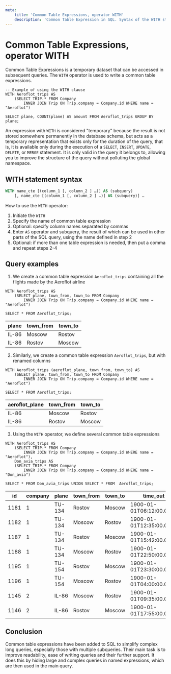 ```yaml
---
meta:
    title: 'Common Table Expressions, operator WITH'
    description: 'Common Table Expression in SQL. Syntax of the WITH statement and examples of its use.'
---
```


# Common Table Expressions, operator WITH

Common Table Expressions is a temporary dataset that can be accessed in subsequent queries.
The `WITH` operator is used to write a common table expressions.

```sql-Trip-executable
-- Example of using the WITH clause
WITH Aeroflot_trips AS
    (SELECT TRIP.* FROM Company
        INNER JOIN Trip ON Trip.company = Company.id WHERE name = "Aeroflot")

SELECT plane, COUNT(plane) AS amount FROM Aeroflot_trips GROUP BY plane;
```

An expression with `WITH` is considered "temporary" because the result is not stored somewhere permanently
in the database schema, but acts as a temporary representation that exists only for the duration of the query,
that is, it is available only during the execution of a `SELECT`, `INSERT`, `UPDATE`, `DELETE`, or `MERGE` statement.
It is only valid in the query it belongs to, allowing you to improve the structure of the query without polluting the global namespace.

## WITH statement syntax

```sql
WITH name_cte [(column_1 [, column_2 ] …)] AS (subquery)
    [, name_cte [(column_1 [, column_2 ] …)] AS (subquery)] …
```

How to use the `WITH` operator:

1. Initiate the `WITH`
2. Specify the name of common table expression
3. Optional: specify column names separated by commas
4. Enter `AS` operator and subquery, the result of which can be used in other parts of the SQL query, using the name defined in step 2
5. Optional: if more than one table expression is needed, then put a comma and repeat steps 2-4

## Query examples

1. We create a common table expression `Aeroflot_trips` containing all the flights made by the Aeroflot airline

```sql-Trip-executable
WITH Aeroflot_trips AS
    (SELECT plane, town_from, town_to FROM Company
        INNER JOIN Trip ON Trip.company = Company.id WHERE name = "Aeroflot")

SELECT * FROM Aeroflot_trips;
```

| plane | town_from | town_to |
| ----- | --------- | ------- |
| IL-86 | Moscow    | Rostov  |
| IL-86 | Rostov    | Moscow  |

2. Similarly, we create a common table expression `Aeroflot_trips`, but with renamed columns

```sql-Trip-executable
WITH Aeroflot_trips (aeroflot_plane, town_from, town_to) AS
    (SELECT plane, town_from, town_to FROM Company
        INNER JOIN Trip ON Trip.company = Company.id WHERE name = "Aeroflot")

SELECT * FROM Aeroflot_trips;
```

| aeroflot_plane | town_from | town_to |
| -------------- | --------- | ------- |
| IL-86          | Moscow    | Rostov  |
| IL-86          | Rostov    | Moscow  |

3. Using the `WITH` operator, we define several common table expressions

```sql-Trip-executable
WITH Aeroflot_trips AS
    (SELECT TRIP.* FROM Company
        INNER JOIN Trip ON Trip.company = Company.id WHERE name = "Aeroflot"),
    Don_avia_trips AS
    (SELECT TRIP.* FROM Company
        INNER JOIN Trip ON Trip.company = Company.id WHERE name = "Don_avia")

SELECT * FROM Don_avia_trips UNION SELECT * FROM  Aeroflot_trips;
```

| id   | company | plane  | town_from | town_to | time_out                 | time_in                  |
| ---- | ------- | ------ | --------- | ------- | ------------------------ | ------------------------ |
| 1181 | 1       | TU-134 | Rostov    | Moscow  | 1900-01-01T06:12:00.000Z | 1900-01-01T08:01:00.000Z |
| 1182 | 1       | TU-134 | Moscow    | Rostov  | 1900-01-01T12:35:00.000Z | 1900-01-01T14:30:00.000Z |
| 1187 | 1       | TU-134 | Rostov    | Moscow  | 1900-01-01T15:42:00.000Z | 1900-01-01T17:39:00.000Z |
| 1188 | 1       | TU-134 | Moscow    | Rostov  | 1900-01-01T22:50:00.000Z | 1900-01-02T00:48:00.000Z |
| 1195 | 1       | TU-154 | Rostov    | Moscow  | 1900-01-01T23:30:00.000Z | 1900-01-02T01:11:00.000Z |
| 1196 | 1       | TU-154 | Moscow    | Rostov  | 1900-01-01T04:00:00.000Z | 1900-01-01T05:45:00.000Z |
| 1145 | 2       | IL-86  | Moscow    | Rostov  | 1900-01-01T09:35:00.000Z | 1900-01-01T11:23:00.000Z |
| 1146 | 2       | IL-86  | Rostov    | Moscow  | 1900-01-01T17:55:00.000Z | 1900-01-01T20:01:00.000Z |

## Conclusion

Common table expressions have been added to SQL to simplify complex long queries, especially those with multiple subqueries. Their main task is to improve readability,
ease of writing queries and their further support. It does this by hiding large and complex queries in named expressions, which are then used in the main query.
